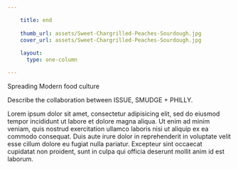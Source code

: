 ```yaml
---

    title: end
    
    thumb_url: assets/Sweet-Chargrilled-Peaches-Sourdough.jpg
    cover_url: assets/Sweet-Chargrilled-Peaches-Sourdough.jpg
    
    layout:
      type: one-column

---
```


Spreading Modern food culture

Describe	the	collaboration	between	ISSUE,	SMUDGE	+	PHILLY.

Lorem ipsum dolor sit amet, consectetur adipisicing elit, sed do eiusmod tempor incididunt ut labore et dolore magna aliqua. Ut enim ad minim veniam, quis nostrud exercitation ullamco laboris nisi ut aliquip ex ea commodo consequat. Duis aute irure dolor in reprehenderit in voluptate velit esse cillum dolore eu fugiat nulla pariatur. Excepteur sint occaecat cupidatat non proident, sunt in culpa qui officia deserunt mollit anim id est laborum.